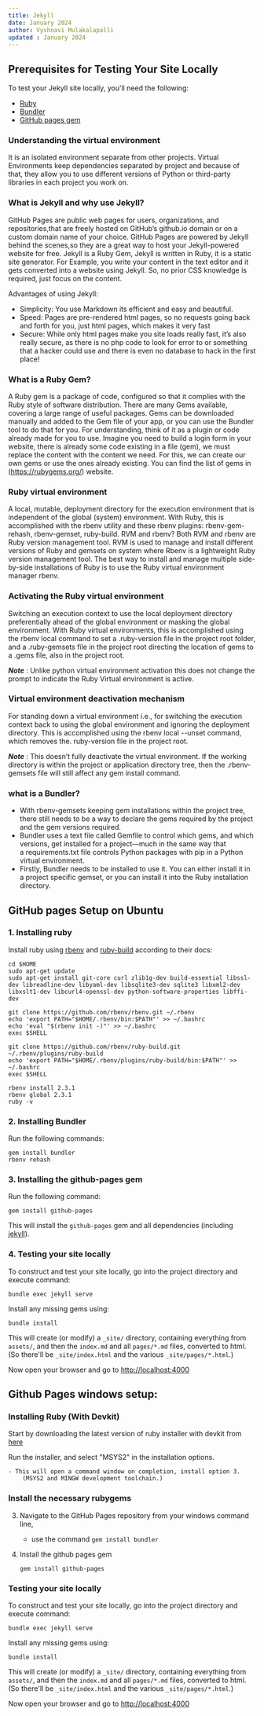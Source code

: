 ```yaml
---
title: Jekyll
date: January 2024
author: Vyshnavi Mulakalapalli
updated : January 2024
---
```


## Prerequisites for Testing Your Site Locally

To test your Jekyll site locally, you'll need the following:

- [Ruby](https://www.ruby-lang.org/en/)
- [Bundler](https://github.com/bundler/bundler)
- [GitHub pages gem](https://github.com/github/pages-gem)

### Understanding the virtual environment
It is an isolated environment separate from other projects. Virtual Environments keep dependencies separated by project and because of that, they allow you to use different versions of Python or third-party libraries in each project you work on.

### What is Jekyll and why use Jekyll?
GitHub Pages are public web pages for users, organizations, and repositories,that are freely hosted on GitHub’s github.io domain or on a custom domain name of your choice. GitHub Pages are powered by Jekyll behind the scenes,so they are a great way to host your Jekyll-powered website for free. Jekyll is a Ruby Gem, Jekyll is written in Ruby, it is a static site generator.
For Example, you write your content in the text editor and it gets converted into a website using Jekyll. So, no prior CSS knowledge is required, just focus on the content.

Advantages of using Jekyll:
* Simplicity: You use Markdown its efficient and easy and beautiful.
* Speed: Pages are pre-rendered html pages, so no requests going back and forth for you, just html pages, which makes it very fast
* Secure: While only html pages make you site loads really fast, it’s also really secure, as there is no php code to look for error to or something that a hacker could use and  there is even no database to hack in the first place!

### What is a Ruby Gem?

A Ruby gem is a package of code, configured so that it complies with the Ruby style of software distribution. There are many Gems available, covering a large range of useful packages. Gems can be downloaded manually and added to the Gem file of your app, or you can use the Bundler tool to do that for you.
For understanding, think of it as a plugin or code already made for you to use. Imagine you need to build a login form in your website, there is already some code existing in a file (gem), we must replace the content with the content we need. For this, we can create our own gems or use the ones already existing.  You can find the list of gems in (https://rubygems.org/) website.


### Ruby virtual environment
A local, mutable, deployment directory for the execution environment that is independent of the global (system) environment. With Ruby, this is accomplished with the rbenv utility and these rbenv plugins: rbenv-gem-rehash, rbenv-gemset, ruby-build.
RVM and rbenv?
Both RVM and rbenv are Ruby version management tool. RVM is used to manage and install different versions of Ruby and gemsets on system where Rbenv is a lightweight Ruby version management tool.
The best way to install and manage multiple side-by-side installations of Ruby is to use the Ruby virtual environment manager rbenv.

### Activating the Ruby virtual environment
Switching an execution context to use the local deployment directory preferentially ahead of the global environment or masking the global environment. With Ruby virtual environments, this is accomplished using the rbenv local command to set a .ruby-version file in the project root folder, and a .ruby-gemsets file in the project root directing the location of gems to a .gems file, also in the project root.

***Note*** : Unlike python virtual environment activation this does not change the prompt to indicate the Ruby Virtual environment is active.

### Virtual environment deactivation mechanism
For standing down a virtual environment i.e., for switching the execution context back to using the global environment and ignoring the deployment directory.
This is accomplished using the rbenv local --unset command, which removes the. ruby-version file in the project root.

***Note*** : This doesn’t fully deactivate the virtual environment. If the working directory is within the project or application directory tree, then the .rbenv-gemsets file will still affect any gem install command.

### what is a Bundler?
* With rbenv-gemsets keeping gem installations within the project tree, there still needs to be a way to declare the gems required by the project and the gem versions required. 
* Bundler uses a text file called Gemfile to control which gems, and which versions, get installed for a project—much in the same way that a requirements.txt file controls Python packages with pip in a Python virtual environment.
* Firstly, Bundler needs to be installed to use it. You can either install it in a project specific gemset, or you can install it into the Ruby installation directory.


## GitHub pages Setup on Ubuntu

### 1. Installing ruby
Install ruby using [rbenv](https://github.com/rbenv/rbenv#readme) and [ruby-build](https://github.com/rbenv/ruby-build) according to their docs:

```
cd $HOME
sudo apt-get update
sudo apt-get install git-core curl zlib1g-dev build-essential libssl-dev libreadline-dev libyaml-dev libsqlite3-dev sqlite3 libxml2-dev libxslt1-dev libcurl4-openssl-dev python-software-properties libffi-dev

git clone https://github.com/rbenv/rbenv.git ~/.rbenv
echo 'export PATH="$HOME/.rbenv/bin:$PATH"' >> ~/.bashrc
echo 'eval "$(rbenv init -)"' >> ~/.bashrc
exec $SHELL

git clone https://github.com/rbenv/ruby-build.git ~/.rbenv/plugins/ruby-build
echo 'export PATH="$HOME/.rbenv/plugins/ruby-build/bin:$PATH"' >> ~/.bashrc
exec $SHELL

rbenv install 2.3.1
rbenv global 2.3.1
ruby -v
```

### 2. Installing Bundler

Run the following commands:
```
gem install bundler
rbenv rehash
```

### 3. Installing the github-pages gem

Run the following command:
```
gem install github-pages
```

This will install the `github-pages` gem and all dependencies
(including [jekyll](https://jekyllrb.com/)).

### 4. Testing your site locally

To construct and test your site locally, go into the project directory and
execute command:
```
bundle exec jekyll serve
```
Install any missing gems using:
```
bundle install
```

This will create (or modify) a `_site/` directory, containing
everything from `assets/`, and then the `index.md` and all
`pages/*.md` files, converted to html. (So there'll be
`_site/index.html` and the various `_site/pages/*.html`.)

Now open your browser and go to <http://localhost:4000>

## Github Pages windows setup:

### Installing Ruby (With Devkit)

Start by downloading the latest version of ruby installer with devkit from [here](https://rubyinstaller.org/downloads/)

Run the installer, and select "MSYS2" in the installation options.

    - This will open a command window on completion, install option 3.
        (MSYS2 and MINGW development toolchain.)

### Install the necessary rubygems
3. Navigate to the GitHub Pages repository from your windows command line,
    - use the command `gem install bundler`
4. Install the github pages gem

    `gem install github-pages`

### Testing your site locally

To construct and test your site locally, go into the project directory and
execute command:
```
bundle exec jekyll serve
```
Install any missing gems using:
```
bundle install
```

This will create (or modify) a `_site/` directory, containing
everything from `assets/`, and then the `index.md` and all
`pages/*.md` files, converted to html. (So there'll be
`_site/index.html` and the various `_site/pages/*.html`.)

Now open your browser and go to <http://localhost:4000>

